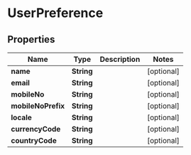 

# UserPreference


## Properties

| Name | Type | Description | Notes |
|------------ | ------------- | ------------- | -------------|
|**name** | **String** |  |  [optional] |
|**email** | **String** |  |  [optional] |
|**mobileNo** | **String** |  |  [optional] |
|**mobileNoPrefix** | **String** |  |  [optional] |
|**locale** | **String** |  |  [optional] |
|**currencyCode** | **String** |  |  [optional] |
|**countryCode** | **String** |  |  [optional] |



